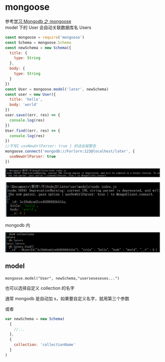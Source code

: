 # mongoose

参考[学习 Mongodb 之 mongoose](https://juejin.im/entry/5927a3c0a22b9d005725c2a7)  
model 下的 User 会自动关联数据库名 Users

```js
const mongoose = require('mongoose')
const Schema = mongoose.Schema
const newSchema = new Schema({
  title: {
    type: String
  },
  body: {
    type: String
  }
})
const User = mongoose.model('later', newSchema)
const user = new User({
  title: 'hello',
  body: 'world'
})
user.save((err, res) => {
  console.log(res)
})
User.find((err, res) => {
  console.log(res)
})
//不写{ useNewUrlParser: true } 的话会报警告
mongoose.connect('mongodb://Forlorn:123@localhost/later', {
  useNewUrlParser: true
})
```

![](../images/05f643a20b49f6c1956f0cc5b82582b8.png)

![](../images/75b0c639597bedfebe75b2020ec1ff6d.png)

mongodb 内

![](../images/bc02f08ad096cee3d6736a40257b3e57.png)

## model

`mongoose.model("User", newSchema,"userseseseses...")`

也可以选择自定义 collection 的名字

通常 mongodb 是自动加 s，如果要自定义名字，就用第三个参数

或者

```js
var newSchema = new Schema(
  {
    //...
  },
  {
    collection: 'collectionName'
  }
)
```
